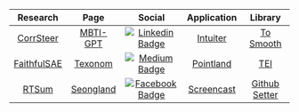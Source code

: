 
<table align="center">
<thead>
<tr>
<th align="center">Research</th>
<th align="center">Page</th>
<th align="center">Social</th>
<th align="center">Application</th>
<th>Library</th>
</tr>
</thead>

<tbody>
<tr>
<td align="center"><a href="https://github.com/seonglae/CorrSteer">CorrSteer</a></td>
<td align="center"><a href="https://mbti.texonom.com">MBTI-GPT</a></td>
<td align="center"><a href="https://www.linkedin.com/in/seonglae/"><img alt="Linkedin Badge" src="https://img.shields.io/badge/LinkedIn-blue?style=round-square&amp;logo=LinkedIn&amp;logoColor=white" /></a></td>
<td align="center"><a href="https://github.com/seonglae/intuiter">Intuiter</a></td>
<td align="center"><a href="https://github.com/seonglae/to-smooth">To Smooth</a></td>
</tr>
<tr>
<td align="center"><a href="https://github.com/seonglae/FaithfulSAE">FaithfulSAE</a></td>
<td align="center"><a href="https://texonom.com">Texonom</a></td>
<td align="center"><a href="https://seongland.medium.com/"><img alt="Medium Badge" src="https://img.shields.io/badge/Medium-black?style=round-square&amp;logo=medium&amp;logoColor=white" /></a></td>
<td align="center"><a href="https://point.seongland.com">Pointland</a>
</td>
<td align="center"><a href="https://github.com/seonglae/tei">TEI</a></td>
</tr>
<tr>
<td align="center"><a href="https://github.com/seonglae/RTSum">RTSum</a></td>
<td align="center"><a href="https://www.seongland.com">Seongland</a></td>
<td align="center"><a href="https://www.facebook.com/profile.php?id=100006296858033"><img alt="Facebook Badge" src="https://img.shields.io/badge/Facebook-1877f2?style=round-square&amp;logo=facebook&amp;logoColor=white" /></a></td>
<td align="center"><a href="https://github.com/seonglae/screencast">Screencast</a></td>
<td align="center"><a href="https://github.com/seonglae/github-setter">Github Setter</a></td>
</tr>
</tbody>
</table>
